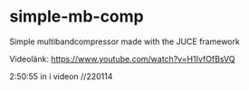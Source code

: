 # simple-mb-comp
Simple multibandcompressor made with the JUCE framework

Videolänk: https://www.youtube.com/watch?v=H1IvfOfBsVQ

2:50:55 in i videon //220114
